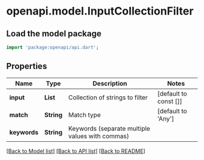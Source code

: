 # openapi.model.InputCollectionFilter

## Load the model package
```dart
import 'package:openapi/api.dart';
```

## Properties
Name | Type | Description | Notes
------------ | ------------- | ------------- | -------------
**input** | **List<String>** | Collection of strings to filter | [default to const []]
**match** | **String** | Match type | [default to 'Any']
**keywords** | **String** | Keywords (separate multiple values with commas) | 

[[Back to Model list]](../README.md#documentation-for-models) [[Back to API list]](../README.md#documentation-for-api-endpoints) [[Back to README]](../README.md)


